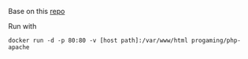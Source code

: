 Base on this [repo](https://github.com/merorafael/docker-php-apache)

Run with 

```
docker run -d -p 80:80 -v [host path]:/var/www/html progaming/php-apache